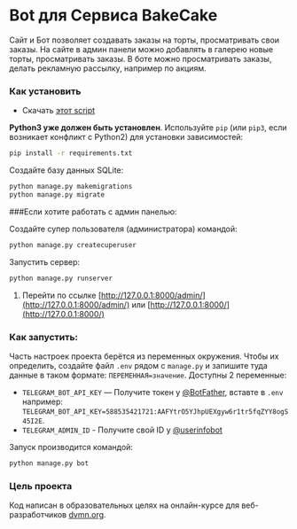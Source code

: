 # Bot для Сервиса BakeCake

Сайт и Бот позволяет создавать заказы на торты, просматривать свои заказы. 
На сайте в админ панели можно добавлять в галерею новые торты, просматривать заказы. 
В боте можно просматривать заказы, делать рекламную рассылку, например по акциям. 

### Как установить

* Скачать [этот script](https://github.com/miazigoo/BakeCake)

**Python3 уже должен быть установлен**. 
Используйте `pip` (или `pip3`, если возникает конфликт с Python2) для установки зависимостей:
```sh
pip install -r requirements.txt
```
Создайте базу данных SQLite:

```sh
python manage.py makemigrations
python manage.py migrate
```

###Если хотите работать с админ панелью:

Создайте супер пользователя (администратора) командой:
```sh
python manage.py createcuperuser
```

Запустить сервер:
```sh
python manage.py runserver
```
1. Перейти по ссылке [http://127.0.0.1:8000/admin/](http://127.0.0.1:8000/admin/) или [http://127.0.0.1:8000/](http://127.0.0.1:8000/)


### Как запустить:

Часть настроек проекта берётся из переменных окружения. Чтобы их определить, создайте файл `.env` рядом с `manage.py` и запишите туда данные в таком формате: `ПЕРЕМЕННАЯ=значение`.
Доступны 2 переменные:
- `TELEGRAM_BOT_API_KEY` — Получите токен у [@BotFather](https://t.me/BotFather), вставте в `.env` например: `TELEGRAM_BOT_API_KEY=588535421721:AAFYtrO5YJhpUEXgyw6r1tr5fqZYY8ogS45I2E`.
- `TELEGRAM_ADMIN_ID` - Получите свой ID у [@userinfobot](https://t.me/userinfobot)

Запуск производится командой: 
```sh
python manage.py bot
```


### Цель проекта

Код написан в образовательных целях на онлайн-курсе для веб-разработчиков [dvmn.org](https://dvmn.org/).